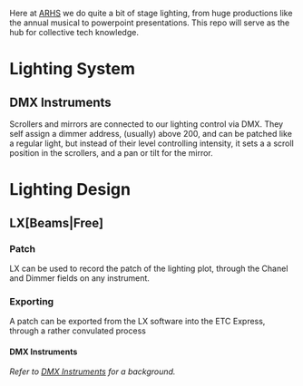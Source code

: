 Here at [ARHS](http://arhs.arps.org/) we do quite a bit of stage lighting,
from huge productions like the annual musical to powerpoint presentations.
This repo will serve as the hub for collective tech knowledge.

# Lighting System
## DMX Instruments
Scrollers and mirrors are connected to our lighting control via DMX. They self
assign a dimmer address, (usually) above 200, and can be patched like a
regular light, but instead of their level controlling intensity, it sets a
a scroll position in the scrollers, and a pan or tilt for the mirror.

# Lighting Design
## LX[Beams|Free]
### Patch
LX can be used to record the patch of the lighting plot, through the Chanel and Dimmer fields on any instrument.
### Exporting
A patch can be exported from the LX software into the ETC Express, through a
rather convulated process

#### DMX Instruments
*Refer to [DMX Instruments](#dmx-instruments) for a background.*


